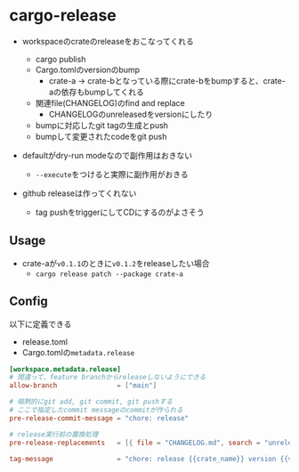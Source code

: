 # cargo-release

* workspaceのcrateのreleaseをおこなってくれる
  * cargo publish
  * Cargo.tomlのversionのbump
    * crate-a -> crate-bとなっている際にcrate-bをbumpすると、crate-aの依存もbumpしてくれる
  * 関連file(CHANGELOG)のfind and replace
    * CHANGELOGのunreleasedをversionにしたり
  * bumpに対応したgit tagの生成とpush
  * bumpして変更されたcodeをgit push

* defaultがdry-run modeなので副作用はおきない
  * `--execute`をつけると実際に副作用がおきる

* github releaseは作ってくれない
  * tag pushをtriggerにしてCDにするのがよさそう

## Usage

* crate-aが`v0.1.1`のときに`v0.1.2`をreleaseしたい場合
  * `cargo release patch --package crate-a`

## Config

以下に定義できる

* release.toml
* Cargo.tomlの`metadata.release`

```toml
[workspace.metadata.release]
# 間違って、feature branchからreleaseしないようにできる
allow-branch               = ["main"]

# 暗黙的にgit add, git commit, git pushする
# ここで指定したcommit messageのcommitが作られる
pre-release-commit-message = "chore: release"

# release実行前の置換処理
pre-release-replacements   = [{ file = "CHANGELOG.md", search = "unreleased", replace = "{{crate_name}}-v{{version}}" }]

tag-message                = "chore: release {{crate_name}} version {{version}}"
```
